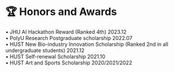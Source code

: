 # 🏆 Honors and Awards
• JHU AI Hackathon Reward (Ranked 4th)  2023.12  
• PolyU Research Postgraduate scholarship   2022.07  
• HUST New Bio-industry Innovation Scholarship (Ranked 2nd in all undergraduate students)   2021.12  
• HUST Self-renewal Scholarship 2021.10  
• HUST Art and Sports Scholarship   2020/2021/2022   